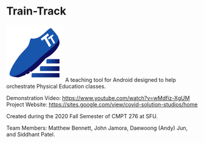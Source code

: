 # Train-Track
<img src="https://github.com/jam0ra/Train-Track/blob/master/app/src/main/res/mipmap-xxxhdpi/logo.png?raw=true" alt="Train Track Logo" width="30%" height="30%">  
A teaching tool for Android designed to help orchestrate Physical Education classes.  
 
Demonstration Video: https://www.youtube.com/watch?v=wMdfiz-XgUM  
Project Website: https://sites.google.com/view/covid-solution-studios/home

Created during the 2020 Fall Semester of CMPT 276 at SFU.  
  
Team Members: Matthew Bennett, John Jamora, Daewoong (Andy) Jun, and Siddhant Patel.  
